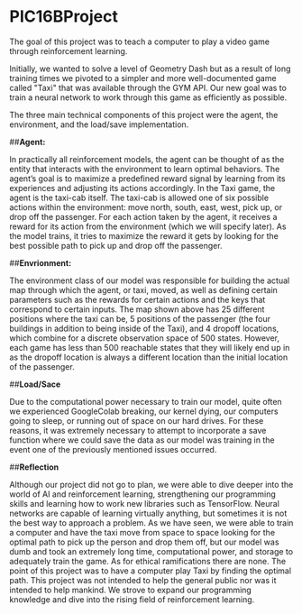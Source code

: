 # PIC16BProject

The goal of this project was to teach a computer to play a video game through reinforcement learning. 

Initially, we wanted to solve a level of Geometry Dash but as a result of long training times we pivoted to a simpler and more well-documented game called "Taxi" that was available through the GYM API. Our new goal was to train a neural network to work through this game as efficiently as possible.

The three main technical components of this project were the agent, the environment, and the load/save implementation.

##**Agent:**

In practically all reinforcement models, the agent can be thought of as the entity that interacts with the environment to learn optimal behaviors. The agent’s goal is to maximize a predefined reward signal by learning from its experiences and adjusting its actions accordingly. In the Taxi game, the agent is the taxi-cab itself. The taxi-cab is allowed one of six possible actions within the environment: move north, south, east, west, pick up, or drop off the passenger. For each action taken by the agent, it receives a reward for its action from the environment (which we will specify later). As the model trains, it tries to maximize the reward it gets by looking for the best possible path to pick up and drop off the passenger. 

##**Envrionment:**

The environment class of our model was responsible for building the actual map through which the agent, or taxi, moved, as well as defining certain parameters such as the rewards for certain actions and the keys that correspond to certain inputs. The map shown above has 25 different positions where the taxi can be, 5 positions of the passenger (the four buildings in addition to being inside of the Taxi), and 4 dropoff locations, which combine for a discrete observation space of 500 states. However, each game has less than 500 reachable states that they will likely end up in as the dropoff location is always a different location than the initial location of the passenger. 

##**Load/Sace**

Due to the computational power necessary to train our model, quite often we experienced GoogleColab breaking, our kernel dying, our computers going to sleep, or running out of space on our hard drives. For these reasons, it was extremely necessary to attempt to incorporate a save function where we could save the data as our model was training in the event one of the previously mentioned issues occurred.

##**Reflection**

Although our project did not go to plan, we were able to dive deeper into the world of AI and reinforcement learning, strengthening our programming skills and learning how to work new libraries such as TensorFlow. Neural networks are capable of learning virtually anything, but sometimes it is not the best way to approach a problem. As we have seen, we were able to train a computer and have the taxi move from space to space looking for the optimal path to pick up the person and drop them off, but our model was dumb and took an extremely long time, computational power, and storage to adequately train the game. As for ethical ramifications there are none. The point of this project was to have a computer play Taxi by finding the optimal path. This project was not intended to help the general public nor was it intended to help mankind. We strove to expand our programming knowledge and dive into the rising field of reinforcement learning. 
